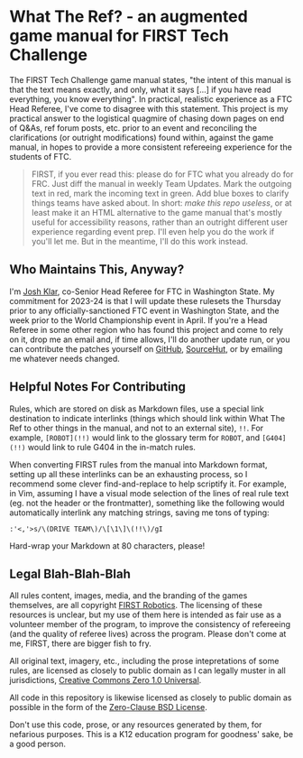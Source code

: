 # What The Ref? - an augmented game manual for FIRST Tech Challenge

The FIRST Tech Challenge game manual states, "the intent of this manual is
that the text means exactly, and only, what it says [...] if you have read
everything, you know everything". In practical, realistic experience as a FTC
Head Referee, I've come to disagree with this statement. This project is my
practical answer to the logistical quagmire of chasing down pages on end of
Q&As, ref forum posts, etc. prior to an event and reconciling the clarifications
(or outright modifications) found within, against the game manual, in hopes to
provide a more consistent refereeing experience for the students of FTC.

> FIRST, if you ever read this: please do for FTC what you already do for FRC.
Just diff the manual in weekly Team Updates. Mark the outgoing text in red,
mark the incoming text in green. Add blue boxes to clarify things teams have
asked about. In short: *make this repo useless*, or at least make it an HTML
alternative to the game manual that's mostly useful for accessibility reasons,
rather than an outright different user experience regarding event prep. I'll
even help you do the work if you'll let me. But in the meantime, I'll do this
work instead.

## Who Maintains This, Anyway?

I'm [Josh Klar](https://klar.sh), co-Senior Head Referee for FTC in Washington
State. My commitment for 2023-24 is that I will update these rulesets the
Thursday prior to any officially-sanctioned FTC event in Washington State,
and the week prior to the World Championship event in April. If you're a Head
Referee in some other region who has found this project and come to rely on it,
drop me an email and, if time allows, I'll do another update run, or you can
contribute the patches yourself on
[GitHub](https://github.com/klardotsh/what-the-ref),
[SourceHut](https://git.sr.ht/~klardotsh/what-the-ref), or by emailing me
whatever needs changed.

## Helpful Notes For Contributing

Rules, which are stored on disk as Markdown files, use a special link
destination to indicate interlinks (things which should link within What The
Ref to other things in the manual, and not to an external site), `!!`. For
example, `[ROBOT](!!)` would link to the glossary term for `ROBOT`, and
`[G404](!!)` would link to rule G404 in the in-match rules.

When converting FIRST rules from the manual into Markdown format, setting up
all these interlinks can be an exhausting process, so I recommend some clever
find-and-replace to help scriptify it. For example, in Vim, assuming I have a
visual mode selection of the lines of real rule text (eg. not the header or the
frontmatter), something like the following would automatically interlink any
matching strings, saving me tons of typing:

```
:'<,'>s/\(DRIVE TEAM\)/\[\1\]\(!!\)/gI
```

Hard-wrap your Markdown at 80 characters, please!

## Legal Blah-Blah-Blah

All rules content, images, media, and the branding of the games themselves,
are all copyright [FIRST Robotics](https://firstinspires.org). The licensing
of these resources is unclear, but my use of them here is intended as fair use
as a volunteer member of the program, to improve the consistency of refereeing
(and the quality of referee lives) across the program. Please don't come at me,
FIRST, there are bigger fish to fry.

All original text, imagery, etc., including the prose intepretations of
some rules, are licensed as closely to public domain as I can legally
muster in all jurisdictions, [Creative Commons Zero 1.0
Universal](https://creativecommons.org/publicdomain/zero/1.0/deed.en).

All code in this repository is likewise licensed as closely to public domain as
possible in the form of the [Zero-Clause BSD
License](https://opensource.org/license/0bsd/).

Don't use this code, prose, or any resources generated by them, for nefarious
purposes. This is a K12 education program for goodness' sake, be a good person.
